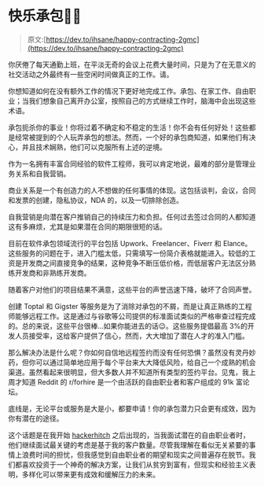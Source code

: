 # 快乐承包👨‍💻

> 原文:[https://dev.to/ihsane/happy-contracting-2gmc](https://dev.to/ihsane/happy-contracting-2gmc)

你厌倦了每天通勤上班，在平淡无奇的会议上花费大量时间，只是为了在无意义的社交活动之外最终有一些空闲时间做真正的工作。请。

你想知道如何在没有额外工作的情况下更好地完成工作。承包、在家工作、自由职业；当我们想象自己离开办公室，按照自己的方式继续工作时，脑海中会出现这些术语。

承包扼杀你的事业！你将过着不确定和不稳定的生活！你不会有任何好处！这些都是经常被提到的个人玩弄承包的想法。然而，一个好的承包商知道，如果他们有决心，并且技术娴熟，他们可以克服所有上述的逆境。

作为一名拥有丰富合同经验的软件工程师，我可以肯定地说，最难的部分是管理业务关系和自我营销。

商业关系是一个有创造力的人不想做的任何事情的体现。这包括谈判，会议，合同和发票的创建，隐私协议，NDA 的，以及一切排除创造。

自我营销是向潜在客户推销自己的持续压力和负担。任何过去签过合同的人都知道这有多麻烦，尤其是如果潜在合同的期限很短的话。

目前在软件承包领域流行的平台包括 Upwork、Freelancer、Fiverr 和 Elance。这些服务的问题在于，进入门槛太低，只需填写一份简介表格就能进入。较低的工资是开发商之间直接竞争的结果，这种竞争不断压低价格，而低层客户无法区分熟练开发商和非熟练开发商。

随着客户对他们的项目结果不满意，这些平台的声誉迅速下降，破坏了合同声誉。

创建 Toptal 和 Gigster 等服务是为了消除对承包的不屑，而是让真正熟练的工程师能够远程工作。这是通过与谷歌等公司提供的标准面试类似的严格审查过程完成的。总的来说，这些平台很棒…如果你能进去的话😉。这些服务提倡最高 3%的开发人员接受率，这给客户提供了信心，然而，大大增加了潜在人才的准入门槛。

那么解决办法是什么呢？你如何自信地远程签约而没有任何恐惧？虽然没有灵丹妙药，但你可以通过简单地应用于每个平台来大大降低风险，给自己一个成熟的机会渠道。虽然看起来很明显，但大多数人并不知道所有类型的签约平台。见鬼，我上周才知道 Reddit 的 r/forhire 是一个由活跃的自由职业者和客户组成的 91k 富论坛。

底线是，无论平台或服务是大是小，都要申请！你的承包潜力只会更有成效，因为你有潜在的途径。

这个话题是在我开始 [hackerhitch](https://www.hackerhitch.com/) 之后出现的，当我面试潜在的自由职业者时，他们继续面试最关键的考虑是基于我的客户数量。尽管我理解在看似无关紧要的事情上浪费时间的担忧，但我感觉到自由职业者的期望和现实之间普遍存在脱节。我们都喜欢投资于一个神奇的解决方案，让我们从贫穷到富有，但现实和经验主义表明，多样化可以带来更有成效和缓解压力的未来。